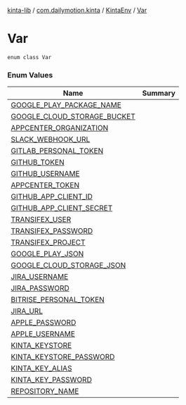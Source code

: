 [kinta-lib](../../../index.md) / [com.dailymotion.kinta](../../index.md) / [KintaEnv](../index.md) / [Var](./index.md)

# Var

`enum class Var`

### Enum Values

| Name | Summary |
|---|---|
| [GOOGLE_PLAY_PACKAGE_NAME](-g-o-o-g-l-e_-p-l-a-y_-p-a-c-k-a-g-e_-n-a-m-e.md) |  |
| [GOOGLE_CLOUD_STORAGE_BUCKET](-g-o-o-g-l-e_-c-l-o-u-d_-s-t-o-r-a-g-e_-b-u-c-k-e-t.md) |  |
| [APPCENTER_ORGANIZATION](-a-p-p-c-e-n-t-e-r_-o-r-g-a-n-i-z-a-t-i-o-n.md) |  |
| [SLACK_WEBHOOK_URL](-s-l-a-c-k_-w-e-b-h-o-o-k_-u-r-l.md) |  |
| [GITLAB_PERSONAL_TOKEN](-g-i-t-l-a-b_-p-e-r-s-o-n-a-l_-t-o-k-e-n.md) |  |
| [GITHUB_TOKEN](-g-i-t-h-u-b_-t-o-k-e-n.md) |  |
| [GITHUB_USERNAME](-g-i-t-h-u-b_-u-s-e-r-n-a-m-e.md) |  |
| [APPCENTER_TOKEN](-a-p-p-c-e-n-t-e-r_-t-o-k-e-n.md) |  |
| [GITHUB_APP_CLIENT_ID](-g-i-t-h-u-b_-a-p-p_-c-l-i-e-n-t_-i-d.md) |  |
| [GITHUB_APP_CLIENT_SECRET](-g-i-t-h-u-b_-a-p-p_-c-l-i-e-n-t_-s-e-c-r-e-t.md) |  |
| [TRANSIFEX_USER](-t-r-a-n-s-i-f-e-x_-u-s-e-r.md) |  |
| [TRANSIFEX_PASSWORD](-t-r-a-n-s-i-f-e-x_-p-a-s-s-w-o-r-d.md) |  |
| [TRANSIFEX_PROJECT](-t-r-a-n-s-i-f-e-x_-p-r-o-j-e-c-t.md) |  |
| [GOOGLE_PLAY_JSON](-g-o-o-g-l-e_-p-l-a-y_-j-s-o-n.md) |  |
| [GOOGLE_CLOUD_STORAGE_JSON](-g-o-o-g-l-e_-c-l-o-u-d_-s-t-o-r-a-g-e_-j-s-o-n.md) |  |
| [JIRA_USERNAME](-j-i-r-a_-u-s-e-r-n-a-m-e.md) |  |
| [JIRA_PASSWORD](-j-i-r-a_-p-a-s-s-w-o-r-d.md) |  |
| [BITRISE_PERSONAL_TOKEN](-b-i-t-r-i-s-e_-p-e-r-s-o-n-a-l_-t-o-k-e-n.md) |  |
| [JIRA_URL](-j-i-r-a_-u-r-l.md) |  |
| [APPLE_PASSWORD](-a-p-p-l-e_-p-a-s-s-w-o-r-d.md) |  |
| [APPLE_USERNAME](-a-p-p-l-e_-u-s-e-r-n-a-m-e.md) |  |
| [KINTA_KEYSTORE](-k-i-n-t-a_-k-e-y-s-t-o-r-e.md) |  |
| [KINTA_KEYSTORE_PASSWORD](-k-i-n-t-a_-k-e-y-s-t-o-r-e_-p-a-s-s-w-o-r-d.md) |  |
| [KINTA_KEY_ALIAS](-k-i-n-t-a_-k-e-y_-a-l-i-a-s.md) |  |
| [KINTA_KEY_PASSWORD](-k-i-n-t-a_-k-e-y_-p-a-s-s-w-o-r-d.md) |  |
| [REPOSITORY_NAME](-r-e-p-o-s-i-t-o-r-y_-n-a-m-e.md) |  |
